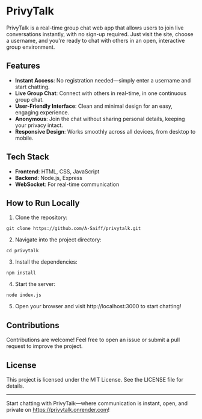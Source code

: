 # PrivyTalk

PrivyTalk is a real-time group chat web app that allows users to join live conversations instantly, with no sign-up required. Just visit the site, choose a username, and you're ready to chat with others in an open, interactive group environment.

## Features

- **Instant Access**: No registration needed—simply enter a username and start chatting.
- **Live Group Chat**: Connect with others in real-time, in one continuous group chat.
- **User-Friendly Interface**: Clean and minimal design for an easy, engaging experience.
- **Anonymous**: Join the chat without sharing personal details, keeping your privacy intact.
- **Responsive Design**: Works smoothly across all devices, from desktop to mobile.

## Tech Stack

- **Frontend**: HTML, CSS, JavaScript
- **Backend**: Node.js, Express
- **WebSocket**: For real-time communication

## How to Run Locally

1. Clone the repository:

```
git clone https://github.com/A-Saiff/privytalk.git
```

2. Navigate into the project directory:

```
cd privytalk
```

3. Install the dependencies:

```
npm install
```

4. Start the server:

```
node index.js
```

5. Open your browser and visit http://localhost:3000 to start chatting!

## Contributions

Contributions are welcome! Feel free to open an issue or submit a pull request to improve the project.

## License

This project is licensed under the MIT License. See the LICENSE file for details.

---

Start chatting with PrivyTalk—where communication is instant, open, and private on https://privytalk.onrender.com!
